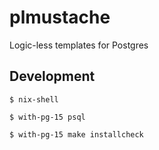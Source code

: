 # plmustache

Logic-less templates for Postgres

## Development

```
$ nix-shell

$ with-pg-15 psql

$ with-pg-15 make installcheck
```

